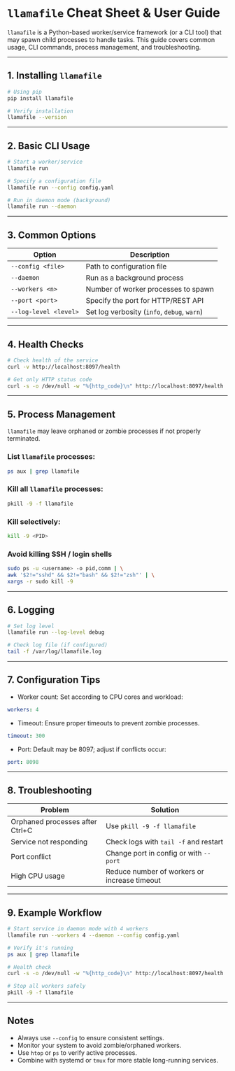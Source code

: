 # `llamafile` Cheat Sheet & User Guide

`llamafile` is a Python-based worker/service framework (or a CLI tool) that may spawn child processes to handle tasks. This guide covers common usage, CLI commands, process management, and troubleshooting.

---

## 1. Installing `llamafile`

```bash
# Using pip
pip install llamafile

# Verify installation
llamafile --version
```

---

## 2. Basic CLI Usage

```bash
# Start a worker/service
llamafile run

# Specify a configuration file
llamafile run --config config.yaml

# Run in daemon mode (background)
llamafile run --daemon
```

---

## 3. Common Options

| Option | Description |
|--------|-------------|
| `--config <file>` | Path to configuration file |
| `--daemon` | Run as a background process |
| `--workers <n>` | Number of worker processes to spawn |
| `--port <port>` | Specify the port for HTTP/REST API |
| `--log-level <level>` | Set log verbosity (`info`, `debug`, `warn`) |

---

## 4. Health Checks

```bash
# Check health of the service
curl -v http://localhost:8097/health

# Get only HTTP status code
curl -s -o /dev/null -w "%{http_code}\n" http://localhost:8097/health
```

---

## 5. Process Management

`llamafile` may leave orphaned or zombie processes if not properly terminated.

### List `llamafile` processes:
```bash
ps aux | grep llamafile
```

### Kill all `llamafile` processes:
```bash
pkill -9 -f llamafile
```

### Kill selectively:
```bash
kill -9 <PID>
```

### Avoid killing SSH / login shells
```bash
sudo ps -u <username> -o pid,comm | \
awk '$2!="sshd" && $2!="bash" && $2!="zsh"' | \
xargs -r sudo kill -9
```

---

## 6. Logging

```bash
# Set log level
llamafile run --log-level debug

# Check log file (if configured)
tail -f /var/log/llamafile.log
```

---

## 7. Configuration Tips

- Worker count: Set according to CPU cores and workload:
```yaml
workers: 4
```

- Timeout: Ensure proper timeouts to prevent zombie processes.
```yaml
timeout: 300
```

- Port: Default may be 8097; adjust if conflicts occur:
```yaml
port: 8098
```

---

## 8. Troubleshooting

| Problem | Solution |
|---------|---------|
| Orphaned processes after Ctrl+C | Use `pkill -9 -f llamafile` |
| Service not responding | Check logs with `tail -f` and restart |
| Port conflict | Change port in config or with `--port` |
| High CPU usage | Reduce number of workers or increase timeout |

---

## 9. Example Workflow

```bash
# Start service in daemon mode with 4 workers
llamafile run --workers 4 --daemon --config config.yaml

# Verify it's running
ps aux | grep llamafile

# Health check
curl -s -o /dev/null -w "%{http_code}\n" http://localhost:8097/health

# Stop all workers safely
pkill -9 -f llamafile
```

---

## Notes

- Always use `--config` to ensure consistent settings.
- Monitor your system to avoid zombie/orphaned workers.
- Use `htop` or `ps` to verify active processes.
- Combine with systemd or `tmux` for more stable long-running services.
